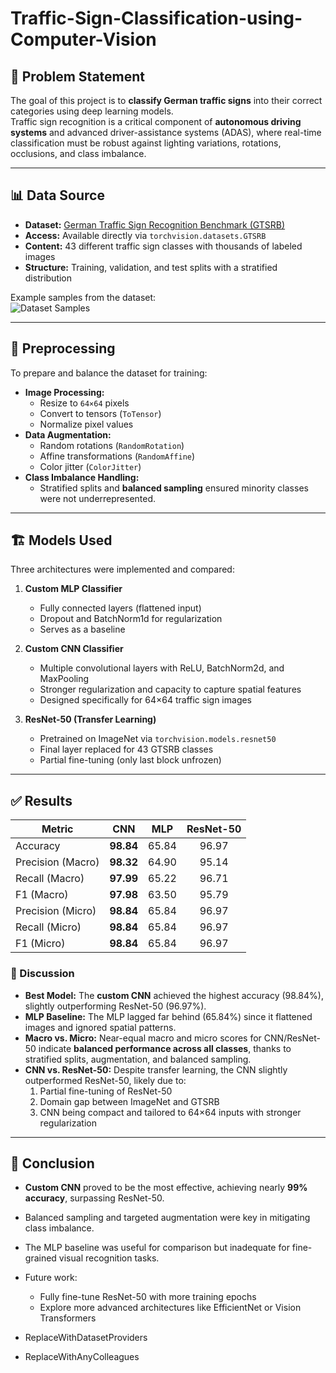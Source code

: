 # Traffic-Sign-Classification-using-Computer-Vision

## 📝 Problem Statement
The goal of this project is to **classify German traffic signs** into their correct categories using deep learning models.  
Traffic sign recognition is a critical component of **autonomous driving systems** and advanced driver-assistance systems (ADAS), where real-time classification must be robust against lighting variations, rotations, occlusions, and class imbalance.

---

## 📊 Data Source
- **Dataset:** [German Traffic Sign Recognition Benchmark (GTSRB)](https://benchmark.ini.rub.de/gtsrb_news.html)  
- **Access:** Available directly via `torchvision.datasets.GTSRB`  
- **Content:** 43 different traffic sign classes with thousands of labeled images  
- **Structure:** Training, validation, and test splits with a stratified distribution  

Example samples from the dataset:  
![Dataset Samples](assets/dataset_samples.png "Examples of traffic sign images from GTSRB")

---

## 🔄 Preprocessing
To prepare and balance the dataset for training:  
- **Image Processing:**  
  - Resize to `64×64` pixels  
  - Convert to tensors (`ToTensor`)  
  - Normalize pixel values  
- **Data Augmentation:**  
  - Random rotations (`RandomRotation`)  
  - Affine transformations (`RandomAffine`)  
  - Color jitter (`ColorJitter`)  
- **Class Imbalance Handling:**  
  - Stratified splits and **balanced sampling** ensured minority classes were not underrepresented.  

---

## 🏗️ Models Used
Three architectures were implemented and compared:  

1. **Custom MLP Classifier**  
   - Fully connected layers (flattened input)  
   - Dropout and BatchNorm1d for regularization  
   - Serves as a baseline  

2. **Custom CNN Classifier**  
   - Multiple convolutional layers with ReLU, BatchNorm2d, and MaxPooling  
   - Stronger regularization and capacity to capture spatial features  
   - Designed specifically for 64×64 traffic sign images  

3. **ResNet-50 (Transfer Learning)**  
   - Pretrained on ImageNet via `torchvision.models.resnet50`  
   - Final layer replaced for 43 GTSRB classes  
   - Partial fine-tuning (only last block unfrozen)  

---

## ✅ Results

| Metric              | CNN    | MLP    | ResNet-50 |
|----------------------|:------:|:------:|:---------:|
| Accuracy             | **98.84** | 65.84 | 96.97 |
| Precision (Macro)    | **98.32** | 64.90 | 95.14 |
| Recall (Macro)       | **97.99** | 65.22 | 96.71 |
| F1 (Macro)           | **97.98** | 63.50 | 95.79 |
| Precision (Micro)    | **98.84** | 65.84 | 96.97 |
| Recall (Micro)       | **98.84** | 65.84 | 96.97 |
| F1 (Micro)           | **98.84** | 65.84 | 96.97 |

### 📌 Discussion
- **Best Model:** The **custom CNN** achieved the highest accuracy (98.84%), slightly outperforming ResNet-50 (96.97%).  
- **MLP Baseline:** The MLP lagged far behind (65.84%) since it flattened images and ignored spatial patterns.  
- **Macro vs. Micro:** Near-equal macro and micro scores for CNN/ResNet-50 indicate **balanced performance across all classes**, thanks to stratified splits, augmentation, and balanced sampling.  
- **CNN vs. ResNet-50:** Despite transfer learning, the CNN slightly outperformed ResNet-50, likely due to:  
  1. Partial fine-tuning of ResNet-50  
  2. Domain gap between ImageNet and GTSRB  
  3. CNN being compact and tailored to 64×64 inputs with stronger regularization  

---

## 🚀 Conclusion
- **Custom CNN** proved to be the most effective, achieving nearly **99% accuracy**, surpassing ResNet-50.  
- Balanced sampling and targeted augmentation were key in mitigating class imbalance.  
- The MLP baseline was useful for comparison but inadequate for fine-grained visual recognition tasks.  
- Future work:  
  - Fully fine-tune ResNet-50 with more training epochs  
  - Explore more advanced architectures like EfficientNet or Vision Transformers  

- ReplaceWithDatasetProviders
- ReplaceWithAnyColleagues

